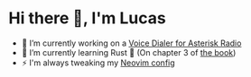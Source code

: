 # Hi there 👋, I'm Lucas

- 🔭 I’m currently working on a [Voice Dialer for Asterisk Radio](https://github.com/Radio-Holdings/RadioHoldingsSeniorProject/tree/dev)
- 🌱 I’m currently learning Rust 🦀 (On chapter 3 of [the book](https://doc.rust-lang.org/book/))
- ⚡ I'm always tweaking my [Neovim config](https://github.com/Alvarez-Lucas/NvCaed)
<!-- - 👯 I’m looking to collaborate on ... -->
<!-- - 🤔 I’m looking for help with ... -->
<!-- - 💬 Ask me about ... -->
<!-- - 📫 How to reach me: ... -->
<!-- - 😄 Pronouns: ... -->
<!-- - ⚡ Fun fact: ... -->
